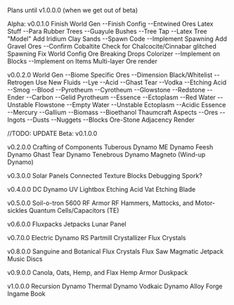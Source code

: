 Plans until v1.0.0.0 (when we get out of beta)

Alpha:
v0.0.1.0
Finish World Gen
    --Finish Config
    --Entwined Ores
Latex Stuff
    --Para Rubber Trees
    --Guayule Bushes
    --Tree Tap
    --Latex Tree "Model"
Add Iridium Clay Sands
    --Spawn Code
    --Implement Spawning
Add Gravel Ores
    --Confirm Cobaltite
Check for Chalcocite/Cinnabar glitched Spawning
Fix World Config
Ore Breaking Drops
Colorizer
    --Implement on Blocks
    --Implement on Items
Multi-layer Ore render

v0.0.2.0
World Gen
    --Biome Specific Ores
    --Dimension Black/Whitelist
    --Retrogen Use
New Fluids
    --Lye
    --Acid
    --Ghast Tear
    --Vodka
    --Etching Acid
    --Smog
    --Blood
    --Pyrotheum
    --Cyrotheum
    --Glowstone
    --Redstone
    --Ender
    --Carbon
    --Gelid Pyrotheum
    --Essence
    --Ectoplasm
    --Red Water
    --Unstable Flowstone
    --Empty Water
    --Unstable Ectoplasm
    --Acidic Essence
    --Mercury
    --Gallium
    --Biomass
    --Bioethanol
Thaumcraft Aspects
    --Ores
    --Ingots
    --Dusts
    --Nuggets
    --Blocks
Ore-Stone Adjacency Render

//TODO: UPDATE
Beta:
v0.1.0.0

v0.2.0.0
Crafting of Components
Tuberous Dynamo
ME Dynamo
Feesh Dynamo
Ghast Tear Dynamo
Tenebrous Dynamo
Magneto (Wind-up Dynamo)

v0.3.0.0
Solar Panels
Connected Texture Blocks
Debugging Spork?

v0.4.0.0
DC Dynamo
UV Lightbox
Etching Acid Vat
Etching Blade

v0.5.0.0
Soil-o-tron 5600
RF Armor
RF Hammers, Mattocks, and Motor-sickles
Quantum Cells/Capacitors (TE)

v0.6.0.0
Fluxpacks
Jetpacks
Lunar Panel

v0.7.0.0
Electric Dynamo
RS Partmill
Crystallizer
Flux Crystals

v0.8.0.0
Sanguine and Botanical Flux Crystals
Flux Saw
Magmatic Jetpack
Music Discs

v0.9.0.0
Canola, Oats, Hemp, and Flax
Hemp Armor
Duskpack

v1.0.0.0
Recursion Dynamo
Thermal Dynamo
Vodkaic Dynamo
Alloy Forge
Ingame Book